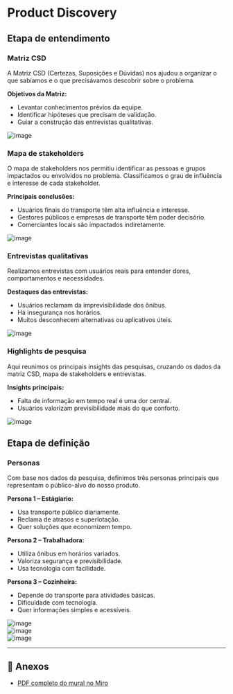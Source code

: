 # Product Discovery

## Etapa de entendimento

### Matriz CSD

A Matriz CSD (Certezas, Suposições e Dúvidas) nos ajudou a organizar o que sabíamos e o que precisávamos descobrir sobre o problema.  

**Objetivos da Matriz:**
- Levantar conhecimentos prévios da equipe.
- Identificar hipóteses que precisam de validação.
- Guiar a construção das entrevistas qualitativas.

![image](https://github.com/user-attachments/assets/9efcb7e1-f3da-45c4-ab47-460260c3423b)

### Mapa de stakeholders

O mapa de stakeholders nos permitiu identificar as pessoas e grupos impactados ou envolvidos no problema. Classificamos o grau de influência e interesse de cada stakeholder.

**Principais conclusões:**
- Usuários finais do transporte têm alta influência e interesse.
- Gestores públicos e empresas de transporte têm poder decisório.
- Comerciantes locais são impactados indiretamente.

![image](https://github.com/user-attachments/assets/aa3bf2cd-9430-4151-8447-1725da810c1e)

### Entrevistas qualitativas

Realizamos entrevistas com usuários reais para entender dores, comportamentos e necessidades.

**Destaques das entrevistas:**
- Usuários reclamam da imprevisibilidade dos ônibus.
- Há insegurança nos horários.
- Muitos desconhecem alternativas ou aplicativos úteis.

![image](https://github.com/user-attachments/assets/ec35eec8-d1b9-4cdf-9765-d2345d8867bc)

### Highlights de pesquisa

Aqui reunimos os principais insights das pesquisas, cruzando os dados da matriz CSD, mapa de stakeholders e entrevistas.

**Insights principais:**
- Falta de informação em tempo real é uma dor central.
- Usuários valorizam previsibilidade mais do que conforto.

![image](https://github.com/user-attachments/assets/ccfa7a20-e4dd-46b8-87f2-c95d0a1aeaba)

## Etapa de definição

### Personas

Com base nos dados da pesquisa, definimos três personas principais que representam o público-alvo do nosso produto.

**Persona 1 – Estágiario:**  
- Usa transporte público diariamente.  
- Reclama de atrasos e superlotação.  
- Quer soluções que economizem tempo.

**Persona 2 – Trabalhadora:**  
- Utiliza ônibus em horários variados.  
- Valoriza segurança e previsibilidade.  
- Usa tecnologia com facilidade.

**Persona 3 – Cozinheira:**  
- Depende do transporte para atividades básicas.  
- Dificuldade com tecnologia.  
- Quer informações simples e acessíveis.

![image](https://github.com/user-attachments/assets/ce3a62c2-e1bd-4fb4-bd39-ba776837e12f)  
![image](https://github.com/user-attachments/assets/b665f22d-655b-4cc7-bdd8-70a84a3284c4)  
![image](https://github.com/user-attachments/assets/fcd349aa-5c1f-41df-8f8a-fa7018a7c859)

---

## 📎 Anexos

- [PDF completo do mural no Miro](2025-1-p1-tiaw-desloca-ae/miro.pdf)